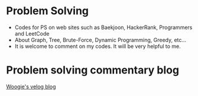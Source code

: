 # Problem Solving

* Codes for PS on web sites such as Baekjoon, HackerRank, Programmers and LeetCode
* About Graph, Tree, Brute-Force, Dynamic Programming, Greedy, etc...
* It is welcome to comment on my codes. It will be very helpful to me.

# Problem solving commentary blog
[Woogie's velog blog](https://velog.io/@kkoma2623)
